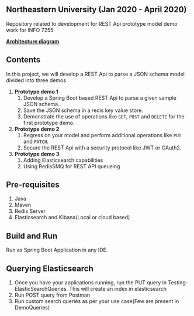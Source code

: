 ## Northeastern University (Jan 2020 - April 2020)

Repository related to development for REST Api prototype model demo work for INFO 7255  
  
[**Architecture diagram**](https://github.com/Jagman13/info7255-BigDataIndexing/blob/master/ArchitectureDiagram.pdf)

## Contents
In this project, we will develop a REST Api to parse a JSON schema model divided into three demos
1. **Prototype demo 1**
    1. Develop a Spring Boot based REST Api to parse a given sample JSON schema.
    2. Save the JSON schema in a redis key value store.
    3. Demonstrate the use of operations like `GET`, `POST` and `DELETE` for the first prototype demo.
2. **Prototype demo 2**
    1. Regress on your model and perform additional operations like `PUT` and `PATCH`.
    2. Secure the REST Api with a security protocol like JWT or OAuth2.
3. **Prototype demo 3**
    1. Adding Elasticsearch capabilities
    2. Using RedisSMQ for REST API queueing

## Pre-requisites
1. Java
2. Maven 
3. Redis Server
4. Elasticsearch and Kibana(Local or cloud based)

## Build and Run 
Run as Spring Boot Application in any IDE.

## Querying Elasticsearch
1. Once you have your applications running, run the PUT query in Testing-ElasticSearchQueries. This will create an index in elasticsearch
2. Run POST query from Postman
3. Run custom search queries as per your use case(Few are present in DemoQueries)